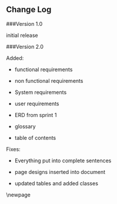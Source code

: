 ## Change Log

###Version 1.0
 
  initial release
  
###Version 2.0

  Added:
  
  - functional requirements
  
  - non functional requirements 
  
  - System requirements
  
  - user requirements
  
  - ERD from sprint 1
  
  - glossary
  
  - table of contents
  
Fixes: 
  
  - Everything put into complete sentences
  
  - page designs inserted into document
  
  - updated tables and added classes
  
\newpage
  
